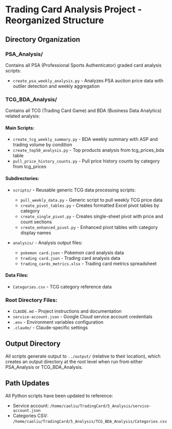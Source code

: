 # Trading Card Analysis Project - Reorganized Structure

## Directory Organization

### PSA_Analysis/
Contains all PSA (Professional Sports Authenticator) graded card analysis scripts:
- `create_psa_weekly_analysis.py` - Analyzes PSA auction price data with outlier detection and weekly aggregation

### TCG_BDA_Analysis/
Contains all TCG (Trading Card Game) and BDA (Business Data Analytics) related analysis:

#### Main Scripts:
- `create_tcg_weekly_summary.py` - BDA weekly summary with ASP and trading volume by condition
- `create_top50_analysis.py` - Top products analysis from tcg_prices_bda table
- `pull_price_history_counts.py` - Pull price history counts by category from tcg_prices

#### Subdirectories:
- `scripts/` - Reusable generic TCG data processing scripts:
  - `pull_weekly_data.py` - Generic script to pull weekly TCG price data
  - `create_pivot_tables.py` - Creates formatted Excel pivot tables by category
  - `create_single_pivot.py` - Creates single-sheet pivot with price and count sections
  - `create_enhanced_pivot.py` - Enhanced pivot tables with category display names

- `analysis/` - Analysis output files:
  - `pokemon card.json` - Pokemon card analysis data
  - `trading card.json` - Trading card analysis data
  - `trading_cards_metrics.xlsx` - Trading card metrics spreadsheet

#### Data Files:
- `Categories.csv` - TCG category reference data

### Root Directory Files:
- `CLAUDE.md` - Project instructions and documentation
- `service-account.json` - Google Cloud service account credentials
- `.env` - Environment variables configuration
- `.claude/` - Claude-specific settings

## Output Directory
All scripts generate output to `../output/` (relative to their location), which creates an output directory at the root level when run from either PSA_Analysis or TCG_BDA_Analysis.

## Path Updates
All Python scripts have been updated to reference:
- Service account: `/home/caoliu/TradingCard/5_Analysis/service-account.json`
- Categories CSV: `/home/caoliu/TradingCard/5_Analysis/TCG_BDA_Analysis/Categories.csv`
